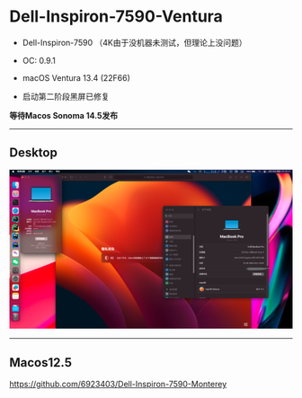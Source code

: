 # Dell-Inspiron-7590-Ventura

- Dell-Inspiron-7590 （4K由于没机器未测试，但理论上没问题）
 
- OC: 0.9.1
 
- macOS Ventura 13.4 (22F66)
 
- 启动第二阶段黑屏已修复

**等待Macos Sonoma 14.5发布**

---

## Desktop

![dk](./img/dk.png)

---

## Macos12.5 

https://github.com/6923403/Dell-Inspiron-7590-Monterey
